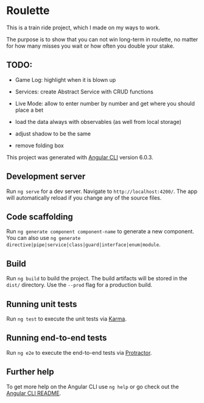 # Roulette

This is a train ride project, which I made on my ways to work.

The purpose is to show that you can not win long-term in roulette,
no matter for how many misses you wait or how often you double your stake.

## TODO:
 - Game Log: highlight when it is blown up
 - Services: create Abstract Service with CRUD functions
 - Live Mode: allow to enter number by number and get where you should place a bet
 - load the data always with observables (as well from local storage)

- adjust shadow to be the same
- remove folding box


This project was generated with [Angular CLI](https://github.com/angular/angular-cli) version 6.0.3.

## Development server

Run `ng serve` for a dev server. Navigate to `http://localhost:4200/`. The app will automatically reload if you change any of the source files.

## Code scaffolding

Run `ng generate component component-name` to generate a new component. You can also use `ng generate directive|pipe|service|class|guard|interface|enum|module`.

## Build

Run `ng build` to build the project. The build artifacts will be stored in the `dist/` directory. Use the `--prod` flag for a production build.

## Running unit tests

Run `ng test` to execute the unit tests via [Karma](https://karma-runner.github.io).

## Running end-to-end tests

Run `ng e2e` to execute the end-to-end tests via [Protractor](http://www.protractortest.org/).

## Further help

To get more help on the Angular CLI use `ng help` or go check out the [Angular CLI README](https://github.com/angular/angular-cli/blob/master/README.md).
